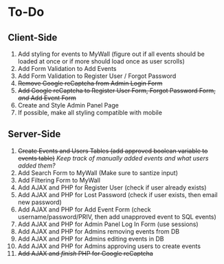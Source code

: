 # To-Do
## Client-Side
1. Add styling for events to MyWall (figure out if all events should be loaded at once or if more should load once as user scrolls)
2. Add Form Validation to Add Events
3. Add Form Validation to Register User / Forgot Password
4. ~~Remove Google reCaptcha from Admin Login Form~~
5. ~~Add Google reCaptcha to Register User Form, Forgot Password Form, _and_ Add Event Form~~
6. Create and Style Admin Panel Page
7. If possible, make all styling compatible with mobile

## Server-Side
1. ~~Create Events and Users Tables (add approved boolean variable to events table)~~ _Keep track of manually added events and what users added them?_
2. Add Search Form to MyWall (Make sure to santize input)
3. Add Filtering Form to MyWall
4. Add AJAX and PHP for Register User (check if user already exists)
5. Add AJAX and PHP for Lost Password (check if user exists, then email new password)
6. Add AJAX and PHP for Add Event Form (check username/password/PRIV, then add unapproved event to SQL events)
7. Add AJAX and PHP for Admin Panel Log In Form (use sessions)
8. Add AJAX and PHP for Admins removing events from DB
9. Add AJAX and PHP for Admins editing events in DB
10. Add AJAX and PHP for Admins approving users to create events
11. ~~Add AJAX and _finish_ PHP for Google reCaptcha~~
